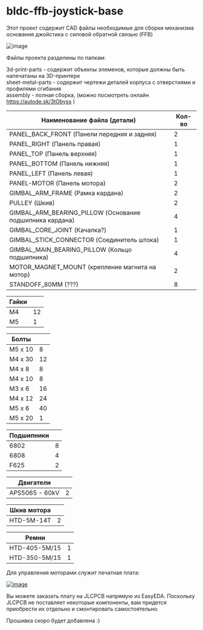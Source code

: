 # bldc-ffb-joystick-base
Этот проект содержит CAD файлы необходимые для сборки механизма основания джойстика с силовой обратной связью (FFB)

![image](../assembly.png) 

Файлы проекта разделены по папкам:

3d-print-parts - содержит объекnы элеменов, которые должны быть напечатаны на 3D-принтере  
sheet-metal-parts - содержит чертежи деталей корпуса с отверстиями и профилями сгибания  
assembly - полная сборка, (можно посмотреть онлайн  https://autode.sk/3tObyss  )


| Наименование файла (детали)                                 | Кол-во |
| ----------------------------------------------------------- | ------ |
| PANEL\_BACK\_FRONT (Панели передняя и задняя)               | 2      |
| PANEL\_RIGHT (Панель правая)                                | 1      |
| PANEL\_TOP (Панель верхняя)                                 | 1      |
| PANEL\_BOTTOM (Панель нижняя)                               | 1      |
| PANEL\_LEFT (Панель левая)                                  | 1      |
| PANEL-MOTOR (Панель мотора)                                 | 2      |
| GIMBAL\_ARM\_FRAME (Рамка кардана)                          | 2      |
| PULLEY (Шкив)                                               | 2      |
| GIMBAL\_ARM\_BEARING\_PILLOW (Основание подшипника кардана) | 4      |
| GIMBAL\_CORE\_JOINT (Качалка?)                              | 1      |
| GIMBAL\_STICK\_CONNECTOR (Соединитель штока)                | 1      |
| GIMBAL\_MAIN\_BEARING\_PILLOW (Кольцо подшипника)           | 4      |
| MOTOR\_MAGNET\_MOUNT (крепление магнита на мотор)           | 2      |
| STANDOFF\_80MM (???)                                        | 8      |

| Гайки |      |
| ----- | ---- |
| M4    | 12   |
| M5    | 1    |


| Болты   |      |
| ------- | ---- |
| M5 x 10 | 8    |
| M4 x 30 | 12   |
| M4 x 8  | 8    |
| M4 x 10 | 8    |
| M3 x 6  | 16   |
| M4 x 12 | 24   |
| M5 x 6  | 40   |
| M5 x 20 | 1    |

| Подшипники |      |
| ---------- | ---- |
| 6802       | 8    |
| 6808       | 4    |
| F625       | 2    |

| Двигатели      |      |
| -------------- | ---- |
| APS5065 - 60kV | 2    |

| Шкив мотора |      |
| ----------- | ---- |
| HTD-5M-14T  | 2    |

| Ремни                |    |
| ----------------------------- | -- |
| HTD-405-5M/15                 | 1  |
| HTD-350-5M/15                 | 1  |

Для управления моторами служит печатная плата:

[![image](/images/pcb.jpg)](https://oshwlab.com/olukelo/btn8982-three-phase-controller_copy_copy_copy)

Вы можете заказать плату на JLCPCB напрямую из EasyEDA. Поскольку JLCPCB не поставляет некоторые компоненты, вам придется приобрести их отдельно и смонтировать самостоятельно.

Прошивка скоро будет добавлена :)

